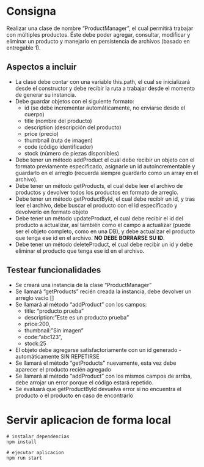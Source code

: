 # Consigna

Realizar una clase de nombre “ProductManager”, el cual permitirá trabajar con múltiples productos. Éste debe poder agregar, consultar, modificar y eliminar un producto y manejarlo en persistencia de archivos (basado en entregable 1).

## Aspectos a incluir

- La clase debe contar con una variable this.path, el cual se inicializará desde el constructor y debe recibir la ruta a trabajar desde el momento de generar su instancia.
- Debe guardar objetos con el siguiente formato:
  - id (se debe incrementar automáticamente, no enviarse desde el cuerpo)
  - title (nombre del producto)
  - description (descripción del producto)
  - price (precio)
  - thumbnail (ruta de imagen)
  - code (código identificador)
  - stock (número de piezas disponibles)
- Debe tener un método addProduct el cual debe recibir un objeto con el formato previamente especificado, asignarle un id autoincrementable y guardarlo en el arreglo (recuerda siempre guardarlo como un array en el archivo).
- Debe tener un método getProducts, el cual debe leer el archivo de productos y devolver todos los productos en formato de arreglo.
- Debe tener un método getProductById, el cual debe recibir un id, y tras leer el archivo, debe buscar el producto con el id especificado y devolverlo en formato objeto
- Debe tener un método updateProduct, el cual debe recibir el id del producto a actualizar, así también como el campo a actualizar (puede ser el objeto completo, como en una DB), y debe actualizar el producto que tenga ese id en el archivo. **NO DEBE BORRARSE SU ID**.
- Debe tener un método deleteProduct, el cual debe recibir un id y debe eliminar el producto que tenga ese id en el archivo.

## Testear funcionalidades

- Se creará una instancia de la clase “ProductManager”
- Se llamará “getProducts” recién creada la instancia, debe devolver un arreglo vacío []
- Se llamará al método “addProduct” con los campos:
  - title: “producto prueba”
  - description:”Este es un producto prueba”
  - price:200,
  - thumbnail:”Sin imagen”
  - code:”abc123”,
  - stock:25
- El objeto debe agregarse satisfactoriamente con un id generado - automáticamente SIN REPETIRSE
- Se llamará el método “getProducts” nuevamente, esta vez debe aparecer el producto recién agregado
- Se llamará al método “addProduct” con los mismos campos de arriba, debe arrojar un error porque el código estará repetido.
- Se evaluará que getProductById devuelva error si no encuentra el producto o el producto en caso de encontrarlo

# Servir aplicacion de forma local

```
# instalar dependencias
npm install

# ejecutar aplicacion
npm run start


```
